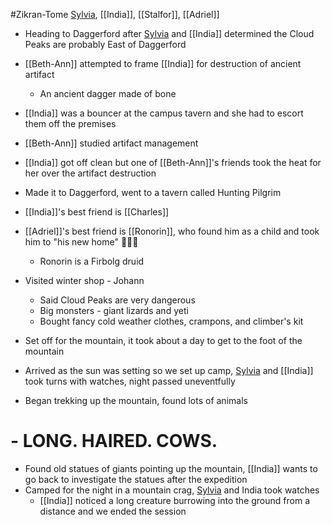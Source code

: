 #Zikran-Tome 
[Sylvia](Sylvia.md), [[India]], [[Stalfor]], [[Adriel]]

- Heading to Daggerford after [Sylvia](Sylvia.md) and [[India]] determined the Cloud Peaks are probably East of Daggerford
- [[Beth-Ann]] attempted to frame [[India]] for destruction of ancient artifact
	- An ancient dagger made of bone
- [[India]] was a bouncer at the campus tavern and she had to escort them off the premises
- [[Beth-Ann]] studied artifact management
- [[India]] got off clean but one of [[Beth-Ann]]'s friends took the heat for her over the artifact destruction

- Made it to Daggerford, went to a tavern called Hunting Pilgrim
- [[India]]'s best friend is [[Charles]]
- [[Adriel]]'s best friend is [[Ronorin]], who found him as a child and took him to "his new home" 🚩🚩🚩
	- Ronorin is a Firbolg druid

- Visited winter shop - Johann
	- Said Cloud Peaks are very dangerous
	- Big monsters - giant lizards and yeti
	- Bought fancy cold weather clothes, crampons, and climber's kit

- Set off for the mountain, it took about a day to get to the foot of the mountain
- Arrived as the sun was setting so we set up camp, [Sylvia](Sylvia.md) and [[India]] took turns with watches, night passed uneventfully

- Began trekking up the mountain, found lots of animals
# - LONG. HAIRED. COWS.

- Found old statues of giants pointing up the mountain, [[India]] wants to go back to investigate the statues after the expedition
- Camped for the night in a mountain crag, [Sylvia](Sylvia.md) and India took watches
	- [[India]] noticed a long creature burrowing into the ground from a distance and we ended the session